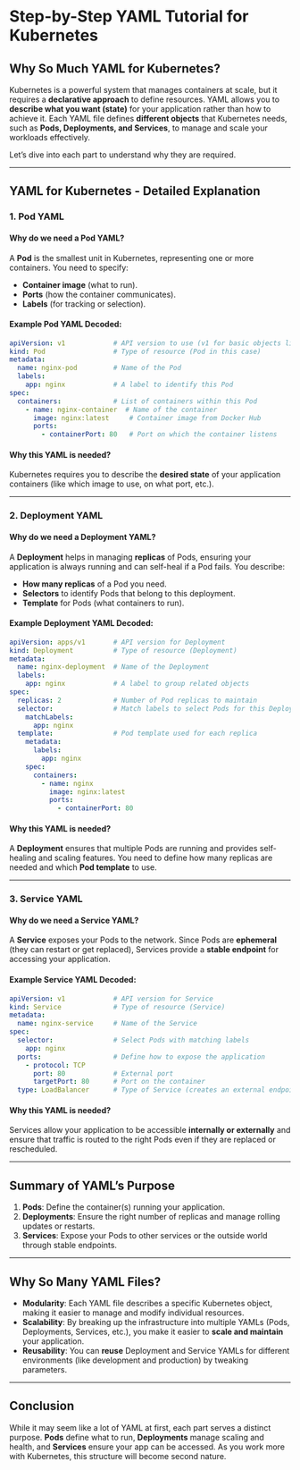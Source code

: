 # **Step-by-Step YAML Tutorial for Kubernetes**

## **Why So Much YAML for Kubernetes?**

Kubernetes is a powerful system that manages containers at scale, but it requires a **declarative approach** to define resources. YAML allows you to **describe what you want (state)** for your application rather than how to achieve it. Each YAML file defines **different objects** that Kubernetes needs, such as **Pods, Deployments, and Services**, to manage and scale your workloads effectively.

Let’s dive into each part to understand why they are required.

---

## **YAML for Kubernetes - Detailed Explanation**

### **1. Pod YAML**

#### **Why do we need a Pod YAML?**  
A **Pod** is the smallest unit in Kubernetes, representing one or more containers. You need to specify:
- **Container image** (what to run).
- **Ports** (how the container communicates).
- **Labels** (for tracking or selection).

#### **Example Pod YAML Decoded:**
```yaml
apiVersion: v1            # API version to use (v1 for basic objects like Pods)
kind: Pod                 # Type of resource (Pod in this case)
metadata:                 
  name: nginx-pod         # Name of the Pod
  labels:                 
    app: nginx            # A label to identify this Pod
spec:
  containers:             # List of containers within this Pod
    - name: nginx-container  # Name of the container
      image: nginx:latest     # Container image from Docker Hub
      ports:
        - containerPort: 80   # Port on which the container listens
```

#### **Why this YAML is needed?**  
Kubernetes requires you to describe the **desired state** of your application containers (like which image to use, on what port, etc.).

---

### **2. Deployment YAML**

#### **Why do we need a Deployment YAML?**  
A **Deployment** helps in managing **replicas** of Pods, ensuring your application is always running and can self-heal if a Pod fails. You describe:
- **How many replicas** of a Pod you need.
- **Selectors** to identify Pods that belong to this deployment.
- **Template** for Pods (what containers to run).

#### **Example Deployment YAML Decoded:**
```yaml
apiVersion: apps/v1       # API version for Deployment
kind: Deployment          # Type of resource (Deployment)
metadata:
  name: nginx-deployment  # Name of the Deployment
  labels:
    app: nginx            # A label to group related objects
spec:
  replicas: 2             # Number of Pod replicas to maintain
  selector:               # Match labels to select Pods for this Deployment
    matchLabels:
      app: nginx
  template:               # Pod template used for each replica
    metadata:
      labels:
        app: nginx
    spec:
      containers:
        - name: nginx
          image: nginx:latest
          ports:
            - containerPort: 80
```

#### **Why this YAML is needed?**  
A **Deployment** ensures that multiple Pods are running and provides self-healing and scaling features. You need to define how many replicas are needed and which **Pod template** to use.

---

### **3. Service YAML**

#### **Why do we need a Service YAML?**  
A **Service** exposes your Pods to the network. Since Pods are **ephemeral** (they can restart or get replaced), Services provide a **stable endpoint** for accessing your application.

#### **Example Service YAML Decoded:**
```yaml
apiVersion: v1            # API version for Service
kind: Service             # Type of resource (Service)
metadata:
  name: nginx-service     # Name of the Service
spec:
  selector:               # Select Pods with matching labels
    app: nginx
  ports:                  # Define how to expose the application
    - protocol: TCP
      port: 80            # External port
      targetPort: 80      # Port on the container
  type: LoadBalancer      # Type of Service (creates an external endpoint)
```

#### **Why this YAML is needed?**  
Services allow your application to be accessible **internally or externally** and ensure that traffic is routed to the right Pods even if they are replaced or rescheduled.

---

## **Summary of YAML’s Purpose**

1. **Pods**: Define the container(s) running your application.  
2. **Deployments**: Ensure the right number of replicas and manage rolling updates or restarts.  
3. **Services**: Expose your Pods to other services or the outside world through stable endpoints.

---

## **Why So Many YAML Files?**

- **Modularity**: Each YAML file describes a specific Kubernetes object, making it easier to manage and modify individual resources.
- **Scalability**: By breaking up the infrastructure into multiple YAMLs (Pods, Deployments, Services, etc.), you make it easier to **scale and maintain** your application.
- **Reusability**: You can **reuse** Deployment and Service YAMLs for different environments (like development and production) by tweaking parameters.

---

## **Conclusion**

While it may seem like a lot of YAML at first, each part serves a distinct purpose. **Pods** define what to run, **Deployments** manage scaling and health, and **Services** ensure your app can be accessed. As you work more with Kubernetes, this structure will become second nature.